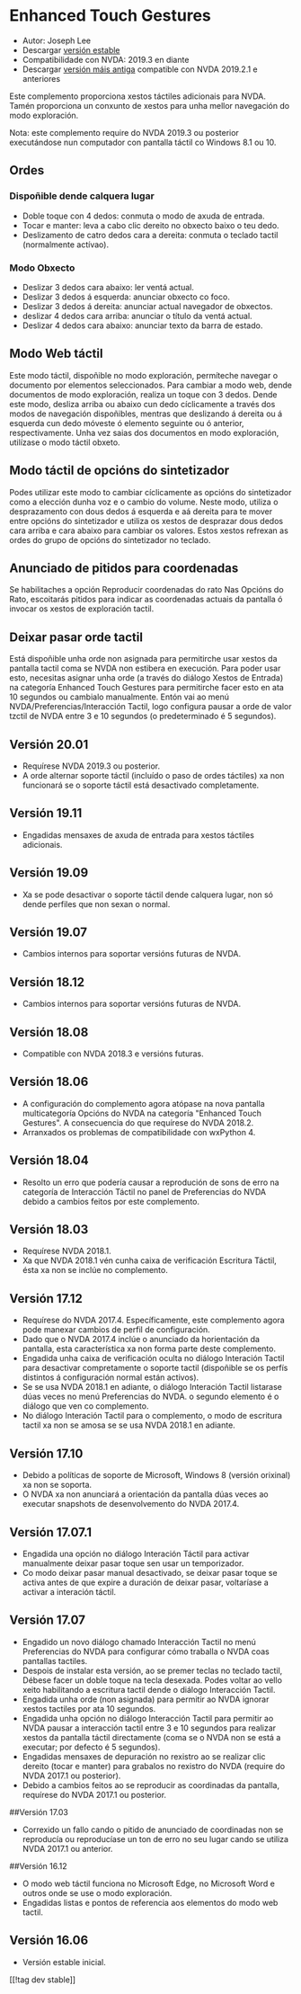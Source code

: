 # Enhanced Touch Gestures #

* Autor: Joseph Lee
* Descargar [versión estable][1]
* Compatibilidade con NVDA: 2019.3 en diante
* Descargar [versión máis antiga][3] compatible con NVDA 2019.2.1 e
  anteriores

Este complemento proporciona xestos táctiles adicionais para NVDA. Tamén
proporciona un conxunto de xestos para unha mellor navegación do modo
exploración.

Nota: este complemento require do NVDA 2019.3 ou posterior executándose nun
computador con pantalla táctil co Windows 8.1 ou 10.

## Ordes

### Dispoñible dende calquera lugar

* Doble toque con 4 dedos: conmuta o modo de axuda de entrada.
* Tocar e manter: leva a cabo clic dereito no obxecto baixo o teu dedo.
* Deslizamento de catro dedos cara a dereita: conmuta o teclado tactil
  (normalmente actívao).

### Modo Obxecto

* Deslizar 3 dedos cara abaixo: ler ventá actual.
* Deslizar 3 dedos á esquerda: anunciar obxecto co foco.
* Deslizar 3 dedos á dereita: anunciar actual navegador de obxectos.
* deslizar 4 dedos cara arriba: anunciar o título da ventá actual.
* Deslizar 4 dedos cara abaixo: anunciar texto da barra de estado.

## Modo Web táctil

Este modo táctil, dispoñible no modo exploración, permíteche navegar o
documento por elementos seleccionados. Para cambiar a modo web, dende
documentos de modo exploración, realiza un toque con 3 dedos. Dende este
modo, desliza arriba ou abaixo cun dedo cíclicamente a través dos modos de
navegación dispoñibles, mentras que deslizando á dereita ou á esquerda cun
dedo móveste ó elemento seguinte ou ó anterior, respectivamente. Unha vez
saias dos documentos en modo exploración, utilízase o modo táctil obxeto.

## Modo táctil de opcións do sintetizador

Podes utilizar este modo to cambiar cíclicamente as opcións do sintetizador
como a elección dunha voz e o cambio do volume. Neste modo, utiliza o
desprazamento con dous dedos á esquerda e aá dereita para te mover entre
opcións do sintetizador e utiliza os xestos de desprazar dous dedos cara
arriba e cara abaixo para cambiar os valores. Estos xestos refrexan as ordes
do grupo de opcións do sintetizador no teclado.

## Anunciado de pitidos para coordenadas

Se habilitaches a opción Reproducir coordenadas do rato Nas Opcións do Rato,
escoitarás pitidos para indicar as coordenadas actuais da pantalla ó invocar
os xestos de exploración tactil.

## Deixar pasar orde tactil

Está dispoñible unha orde non asignada para permitirche usar xestos da
pantalla tactil coma se NVDA non estibera  en execución. Para poder usar
esto, necesitas asignar unha orde (a través do diálogo Xestos de Entrada) na
categoría Enhanced Touch Gestures para permitirche facer esto en ata 10
segundos ou cambialo manualmente. Entón vai ao menú
NVDA/Preferencias/Interacción Tactil, logo configura pausar a orde de valor
tzctil de NVDA entre 3 e 10 segundos (o predeterminado é 5 segundos).

## Versión 20.01

* Requírese NVDA 2019.3 ou posterior.
* A orde alternar soporte táctil (incluído o paso de ordes táctiles) xa non
  funcionará se o soporte táctil está desactivado completamente.

## Versión 19.11

* Engadidas mensaxes de axuda de entrada para xestos táctiles adicionais.

## Versión 19.09

* Xa se pode desactivar o soporte táctil dende calquera lugar, non só dende
  perfiles que non sexan o normal.

## Versión 19.07

* Cambios internos para soportar versións futuras de NVDA.

## Versión 18.12

* Cambios internos para soportar versións futuras de NVDA.

## Versión 18.08

* Compatible con NVDA 2018.3 e versións futuras.

## Versión 18.06

* A configuración do complemento agora atópase na nova pantalla
  multicategoría Opcións do NVDA na categoría "Enhanced Touch Gestures". A
  consecuencia do que requírese do NVDA 2018.2.
* Arranxados os problemas de compatibilidade con wxPython 4.

## Versión 18.04

* Resolto un erro que podería causar a reprodución de sons de erro na
  categoría de Interacción Táctil no panel de Preferencias do NVDA debido a
  cambios feitos por este complemento.

## Versión 18.03

* Requírese NVDA 2018.1.
* Xa que NVDA 2018.1 vén cunha caixa de verificación Escritura Táctil, ésta
  xa non se inclúe no complemento.

## Versión 17.12

* Requírese do NVDA 2017.4. Específicamente, este complemento agora pode
  manexar cambios de perfil de configuración.
* Dado que o NVDA 2017.4 inclúe o anunciado da horientación da pantalla,
  esta característica xa non forma parte deste complemento.
* Engadida unha caixa de verificación oculta no diálogo Interación Tactil
  para desactivar compretamente o soporte tactil (dispoñible se os perfís
  distintos á configuración normal están activos).
* Se se usa NVDA 2018.1 en adiante, o diálogo Interación Tactil listarase
  dúas veces no menú Preferencias do NVDA. o segundo elemento é o diálogo
  que ven co complemento.
* No diálogo Interación Tactil para o complemento, o modo de escritura
  tactil xa non se amosa se se usa NVDA 2018.1 en adiante.

## Versión 17.10

* Debido a políticas de soporte de Microsoft, Windows 8 (versión orixinal)
  xa non se soporta.
* O NVDA xa non anunciará a orientación da pantalla dúas veces ao executar
  snapshots de desenvolvemento do NVDA 2017.4.

## Versión 17.07.1

* Engadida una opción no diálogo Interación Táctil para activar manualmente
  deixar pasar toque sen usar un temporizador.
* Co modo deixar pasar manual desactivado, se deixar pasar toque se activa
  antes de que expire a duración de deixar pasar, voltaríase a activar a
  interación táctil.

## Versión 17.07

* Engadido un novo diálogo chamado Interacción Tactil no menú Preferencias
  do NVDA para configurar cómo traballa o NVDA coas pantallas tactiles.
* Despois de instalar esta versión, ao se premer teclas no teclado tactil,
  Débese facer un doble toque na tecla desexada. Podes voltar ao vello xeito
  habilitando a escritura tactil dende o diálogo Interacción Tactil.
* Engadida unha orde (non asignada) para permitir ao NVDA ignorar xestos
  tactiles por ata 10 segundos.
* Engadida unha opción no diálogo Interacción Tactil para permitir ao NVDA
  pausar a interacción tactil entre 3 e 10 segundos para realizar xestos da
  pantalla táctil directamente (coma se o NVDA non se está a executar; por
  defecto é 5 segundos).
* Engadidas mensaxes de depuración no rexistro ao se realizar clic dereito
  (tocar e manter) para grabalos no rexistro do NVDA (require do NVDA 2017.1
  ou posterior).
* Debido a cambios feitos ao se reproducir as coordinadas da pantalla,
  requírese do NVDA 2017.1 ou posterior.

##Versión 17.03

* Correxido un fallo cando o pitido de anunciado de coordinadas non se
  reproducía ou reproducíase un ton de erro no seu lugar cando se utiliza
  NVDA 2017.1 ou anterior.

##Versión 16.12

* O modo web táctil funciona no Microsoft Edge, no Microsoft Word e outros
  onde se use o modo exploración.
* Engadidas listas e pontos de referencia aos elementos do modo web tactil.

## Versión 16.06

* Versión estable inicial.

[[!tag dev stable]]

[1]: https://addons.nvda-project.org/files/get.php?file=ets

[2]: https://addons.nvda-project.org/files/get.php?file=ets-dev

[3]: https://addons.nvda-project.org/files/get.php?file=ets-2019
